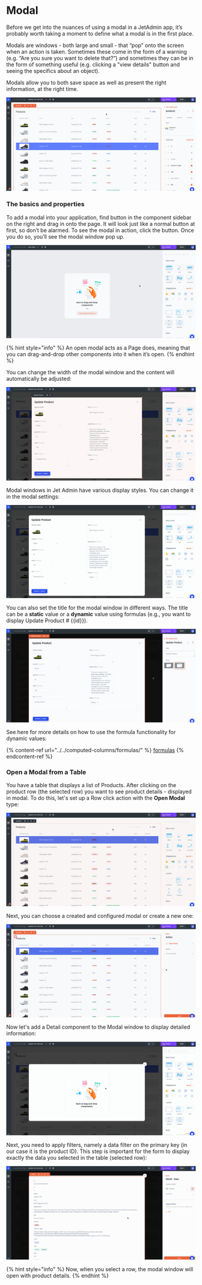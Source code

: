 # Modal

Before we get into the nuances of using a modal in a JetAdmin app, it’s probably worth taking a moment to define what a modal is in the first place.&#x20;

Modals are windows - both large and small - that “pop” onto the screen when an action is taken. Sometimes these come in the form of a warning (e.g. “Are you sure you want to delete that?”) and sometimes they can be in the form of something useful (e.g. clicking a "view details" button and seeing the specifics about an object).&#x20;

Modals allow you to both save space as well as present the right information, at the right time.

![](../../../.gitbook/assets/testgif97.gif)

### The basics and properties

To add a modal into your application, find button in the component sidebar on the right and drag in onto the page. It will look just like a normal button at first, so don’t be alarmed. To see the modal in action, click the button. Once you do so, you’ll see the modal window pop up.

![](../../../.gitbook/assets/testgif98.gif)

{% hint style="info" %}
An open modal acts as a Page does, meaning that you can drag-and-drop other components into it when it’s open.
{% endhint %}

You can change the width of the modal window and the content will automatically be adjusted:

![](../../../.gitbook/assets/testgif99.gif)

Modal windows in Jet Admin have various display styles. You can change it in the modal settings:

![](../../../.gitbook/assets/testgif100.gif)

You can also set the title for the modal window in different ways. The title can be a **static** value or a **dynamic** value using formulas (e.g., you want to display Update Product # \{{id\}}).&#x20;

![](../../../.gitbook/assets/testgif101.gif)

See here for more details on how to use the formula functionality for dynamic values:

{% content-ref url="../../computed-columns/formulas/" %}
[formulas](../../computed-columns/formulas/)
{% endcontent-ref %}

### Open a Modal from a Table

You have a table that displays a list of Products. After clicking on the product row (the selected row) you want to see product details - displayed in modal. To do this, let's set up a Row click action with the **Open Modal** type:

![](../../../.gitbook/assets/testgif102.gif)

Next, you can choose a created and configured modal or create a new one:

![](../../../.gitbook/assets/testgif103.gif)

Now let's add a Detail component to the Modal window to display detailed information:

![](../../../.gitbook/assets/testgif104.gif)

Next, you need to apply filters, namely a data filter on the primary key (in our case it is the product ID). This step is important for the form to display exactly the data you selected in the table (selected row):

![](../../../.gitbook/assets/testgif105.gif)

{% hint style="info" %}
Now, when you select a row, the modal window will open with product details.
{% endhint %}

